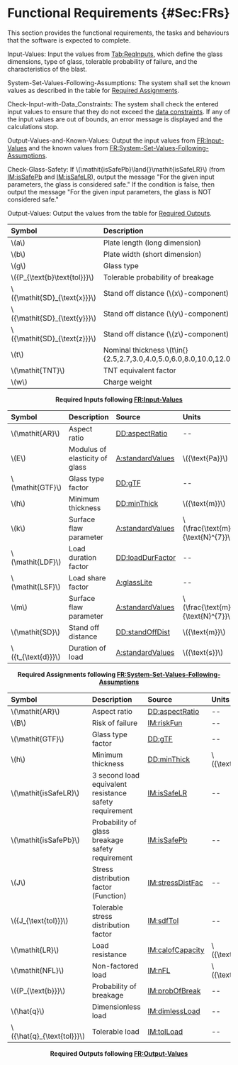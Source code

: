 # Functional Requirements {#Sec:FRs}

This section provides the functional requirements, the tasks and behaviours that the software is expected to complete.

<div id="inputValues"></div>

Input-Values: Input the values from [Tab:ReqInputs](./SecFRs.md#Table:ReqInputs), which define the glass dimensions, type of glass, tolerable probability of failure, and the characteristics of the blast.

<div id="sysSetValsFollowingAssumps"></div>

System-Set-Values-Following-Assumptions: The system shall set the known values as described in the table for [Required Assignments](./SecFRs.md#Table:ReqAssignments).

<div id="checkInputWithDataCons"></div>

Check-Input-with-Data_Constraints: The system shall check the entered input values to ensure that they do not exceed the [data constraints](./SecDataConstraints.md#Sec:DataConstraints). If any of the input values are out of bounds, an error message is displayed and the calculations stop.

<div id="outputValsAndKnownValues"></div>

Output-Values-and-Known-Values: Output the input values from [FR:Input-Values](./SecFRs.md#inputValues) and the known values from [FR:System-Set-Values-Following-Assumptions](./SecFRs.md#sysSetValsFollowingAssumps).

<div id="checkGlassSafety"></div>

Check-Glass-Safety: If \\(\mathit{isSafePb}\land{}\mathit{isSafeLR}\\) (from [IM:isSafePb](./SecIMs.md#IM:isSafePb) and [IM:isSafeLR](./SecIMs.md#IM:isSafeLR)), output the message "For the given input parameters, the glass is considered safe." If the condition is false, then output the message "For the given input parameters, the glass is NOT considered safe."

<div id="outputValues"></div>

Output-Values: Output the values from the table for [Required Outputs](./SecFRs.md#Table:ReqOutputs).

<div id="Table:ReqInputs"></div>

|Symbol                         |Description                                                                           |Units            |
|:------------------------------|:-------------------------------------------------------------------------------------|:----------------|
|\\(a\\)                        |Plate length (long dimension)                                                         |\\({\text{m}}\\) |
|\\(b\\)                        |Plate width (short dimension)                                                         |\\({\text{m}}\\) |
|\\(g\\)                        |Glass type                                                                            |--               |
|\\({P\_{\text{b}\text{tol}}}\\)|Tolerable probability of breakage                                                     |--               |
|\\({\mathit{SD}\_{\text{x}}}\\)|Stand off distance (\\(x\\)-component)                                                |\\({\text{m}}\\) |
|\\({\mathit{SD}\_{\text{y}}}\\)|Stand off distance (\\(y\\)-component)                                                |\\({\text{m}}\\) |
|\\({\mathit{SD}\_{\text{z}}}\\)|Stand off distance (\\(z\\)-component)                                                |\\({\text{m}}\\) |
|\\(t\\)                        |Nominal thickness \\(t\in{}\{2.5,2.7,3.0,4.0,5.0,6.0,8.0,10.0,12.0,16.0,19.0,22.0\}\\)|\\({\text{mm}}\\)|
|\\(\mathit{TNT}\\)             |TNT equivalent factor                                                                 |--               |
|\\(w\\)                        |Charge weight                                                                         |\\({\text{kg}}\\)|

**<p align="center">Required Inputs following [FR:Input-Values](./SecFRs.md#inputValues)</p>**

<div id="Table:ReqAssignments"></div>

|Symbol               |Description                   |Source                                          |Units                                   |
|:--------------------|:-----------------------------|:-----------------------------------------------|:---------------------------------------|
|\\(\mathit{AR}\\)    |Aspect ratio                  |[DD:aspectRatio](./SecDDs.md#DD:aspectRatio)    |--                                      |
|\\(E\\)              |Modulus of elasticity of glass|[A:standardValues](./SecAssumps.md#assumpSV)    |\\({\text{Pa}}\\)                       |
|\\(\mathit{GTF}\\)   |Glass type factor             |[DD:gTF](./SecDDs.md#DD:gTF)                    |--                                      |
|\\(h\\)              |Minimum thickness             |[DD:minThick](./SecDDs.md#DD:minThick)          |\\({\text{m}}\\)                        |
|\\(k\\)              |Surface flaw parameter        |[A:standardValues](./SecAssumps.md#assumpSV)    |\\(\frac{\text{m}^{12}}{\text{N}^{7}}\\)|
|\\(\mathit{LDF}\\)   |Load duration factor          |[DD:loadDurFactor](./SecDDs.md#DD:loadDurFactor)|--                                      |
|\\(\mathit{LSF}\\)   |Load share factor             |[A:glassLite](./SecAssumps.md#assumpGL)         |--                                      |
|\\(m\\)              |Surface flaw parameter        |[A:standardValues](./SecAssumps.md#assumpSV)    |\\(\frac{\text{m}^{12}}{\text{N}^{7}}\\)|
|\\(\mathit{SD}\\)    |Stand off distance            |[DD:standOffDist](./SecDDs.md#DD:standOffDist)  |\\({\text{m}}\\)                        |
|\\({t\_{\text{d}}}\\)|Duration of load              |[A:standardValues](./SecAssumps.md#assumpSV)    |\\({\text{s}}\\)                        |

**<p align="center">Required Assignments following [FR:System-Set-Values-Following-Assumptions](./SecFRs.md#sysSetValsFollowingAssumps)</p>**

<div id="Table:ReqOutputs"></div>

|Symbol                       |Description                                           |Source                                          |Units            |
|:----------------------------|:-----------------------------------------------------|:-----------------------------------------------|:----------------|
|\\(\mathit{AR}\\)            |Aspect ratio                                          |[DD:aspectRatio](./SecDDs.md#DD:aspectRatio)    |--               |
|\\(B\\)                      |Risk of failure                                       |[IM:riskFun](./SecIMs.md#IM:riskFun)            |--               |
|\\(\mathit{GTF}\\)           |Glass type factor                                     |[DD:gTF](./SecDDs.md#DD:gTF)                    |--               |
|\\(h\\)                      |Minimum thickness                                     |[DD:minThick](./SecDDs.md#DD:minThick)          |\\({\text{m}}\\) |
|\\(\mathit{isSafeLR}\\)      |3 second load equivalent resistance safety requirement|[IM:isSafeLR](./SecIMs.md#IM:isSafeLR)          |--               |
|\\(\mathit{isSafePb}\\)      |Probability of glass breakage safety requirement      |[IM:isSafePb](./SecIMs.md#IM:isSafePb)          |--               |
|\\(J\\)                      |Stress distribution factor (Function)                 |[IM:stressDistFac](./SecIMs.md#IM:stressDistFac)|--               |
|\\({J\_{\text{tol}}}\\)      |Tolerable stress distribution factor                  |[IM:sdfTol](./SecIMs.md#IM:sdfTol)              |--               |
|\\(\mathit{LR}\\)            |Load resistance                                       |[IM:calofCapacity](./SecIMs.md#IM:calofCapacity)|\\({\text{Pa}}\\)|
|\\(\mathit{NFL}\\)           |Non-factored load                                     |[IM:nFL](./SecIMs.md#IM:nFL)                    |\\({\text{Pa}}\\)|
|\\({P\_{\text{b}}}\\)        |Probability of breakage                               |[IM:probOfBreak](./SecIMs.md#IM:probOfBreak)    |--               |
|\\(\hat{q}\\)                |Dimensionless load                                    |[IM:dimlessLoad](./SecIMs.md#IM:dimlessLoad)    |--               |
|\\({\hat{q}\_{\text{tol}}}\\)|Tolerable load                                        |[IM:tolLoad](./SecIMs.md#IM:tolLoad)            |--               |

**<p align="center">Required Outputs following [FR:Output-Values](./SecFRs.md#outputValues)</p>**
